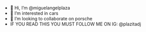 - 👋 Hi, I’m @miguelangelplaza
- 👀 I’m interested in cars 
- 💞️ I’m looking to collaborate on porsche
- IF YOU READ THIS YOU MUST FOLLOW ME ON IG: @plazitadj

<!---
miguelangelplaza/miguelangelplaza is a ✨ special ✨ repository because its `README.md` (this file) appears on your GitHub profile.
You can click the Preview link to take a look at your changes.
--->
